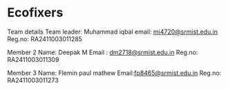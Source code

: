 # Ecofixers
Team details 
Team leader: Muhammad iqbal
email: mi4720@srmist.edu.in
Reg.no: RA2411003011285

Member 2
Name: Deepak M
Email : dm2718@srmist.edu.in
Reg.no: RA2411003011309

Member 3
Name: Flemin paul mathew 
Email:fp8465@srmist.edu.in
Reg.no: RA2411003011273
